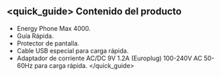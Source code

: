 ## <quick_guide> Contenido del producto

* Energy Phone Max 4000.
* Guía Rápida.
* Protector de pantalla.
* Cable USB especial para carga rápida.
* Adaptador de corriente AC/DC 9V 1.2A (Europlug) 100-240V AC 50-60Hz para carga rápida.
</quick_guide>
